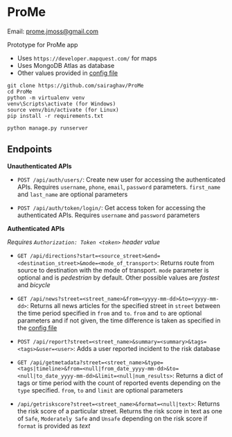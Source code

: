 # ProMe

Email: prome.jmoss@gmail.com

Prototype for ProMe app
- Uses `https://developer.mapquest.com/` for maps
- Uses MongoDB Atlas as database
- Other values provided in [config file](ProMeAPI/services/config.py)

```
git clone https://github.com/sairaghav/ProMe
cd ProMe
python -m virtualenv venv
venv\Scripts\activate (for Windows)
source venv/bin/activate (for Linux)
pip install -r requirements.txt

python manage.py runserver
```

## Endpoints

**Unauthenticated APIs**

- `POST /api/auth/users/`: Create new user for accessing the authenticated APIs. Requires `username`, `phone`, `email`, `password` parameters. `first_name` and `last_name` are optional parameters

- `POST /api/auth/token/login/`: Get access token for accessing the authenticated APIs. Requires `username` and `password` parameters


**Authenticated APIs**

*Requires `Authorization: Token <token>` header value*

- `GET /api/directions?start=<source_street>&end=<destination_street>&mode=<mode_of_transport>`: Returns route from source to destination with the mode of transport. `mode` parameter is optional and is *pedestrian* by default. Other possible values are *fastest* and *bicycle*

- `GET /api/news?street=<street_name>&from=<yyyy-mm-dd>&to=<yyyy-mm-dd>`: Returns all news articles for the specified street in `street` between the time period specified in `from` and `to`. `from` and `to` are optional parameters and if not given, the time difference is taken as specified in the [config file](ProMeAPI/services/config.py)

- `POST /api/report?street=<street_name>&summary=<summary>&tags=<tags>&user=<user>`: Adds a user reported incident to the risk database

- `GET /api/getmetadata?street=<street_name>&type=<tags|timeline>&from=<null|from_date_yyyy-mm-dd>&to=<null|to_date_yyyy-mm-dd>&limit=<null|num_results>`: Returns a dict of tags or time period with the count of reported events depending on the `type` specified. `from`, `to` and `limit` are optional parameters

- `/api/getriskscore?street=<street_name>&format=<null|text>`: Returns the risk score of a particular street. Returns the risk score in text as one of `Safe`, `Moderately Safe` and `Unsafe` depending on the risk score if `format` is provided as *text*